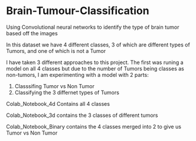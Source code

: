 # Brain-Tumour-Classification
Using Convolutional neural networks to identify the type of brain tumor based off the images

In this dataset we have 4 different classes, 3 of which are different types of Tumors, and one of which is not a Tumor

I have taken 3 different approaches to this project. The first was runing a model on all 4 classes but due to the number of Tumors being classes as non-tumors, I am experimenting with a model with 2 parts:
1) Classsifing Tumor vs Non Tumor
2) Classifying the 3 differnet types of Tumors

Colab_Notebook_4d Contains all 4 classes

Colab_Notebook_3d contains the 3 classes of different tumors

Colab_Notebook_Binary contains the 4 classes merged into 2 to give us Tumor vs Non Tumor
